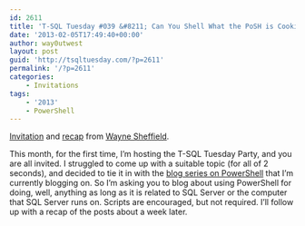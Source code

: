 ```yaml
---
id: 2611
title: 'T-SQL Tuesday #039 &#8211; Can You Shell What the PoSH is Cooking?'
date: '2013-02-05T17:49:40+00:00'
author: way0utwest
layout: post
guid: 'http://tsqltuesday.com/?p=2611'
permalink: '/?p=2611'
categories:
    - Invitations
tags:
    - '2013'
    - PowerShell
---
```


[Invitation](http://blog.waynesheffield.com/wayne/archive/2013/02/invitation-for-t-sql-tuesday-39-can-you-shell-what-the-posh-is-cooking/) and [recap](http://blog.waynesheffield.com/wayne/archive/2013/02/t-sql-tuesday-39-wrapup/) from [Wayne Sheffield](http://blog.waynesheffield.com).

This month, for the first time, I’m hosting the T-SQL Tuesday Party, and you are all invited. I struggled to come up with a suitable topic (for all of 2 seconds), and decided to tie it in with the [blog series on PowerShell](http://blog.waynesheffield.com/wayne/a-month-of-powershell/ "A Month of PowerShell") that I’m currently blogging on. So I’m asking you to blog about using PowerShell for doing, well, anything as long as it is related to SQL Server or the computer that SQL Server runs on. Scripts are encouraged, but not required. I’ll follow up with a recap of the posts about a week later.
